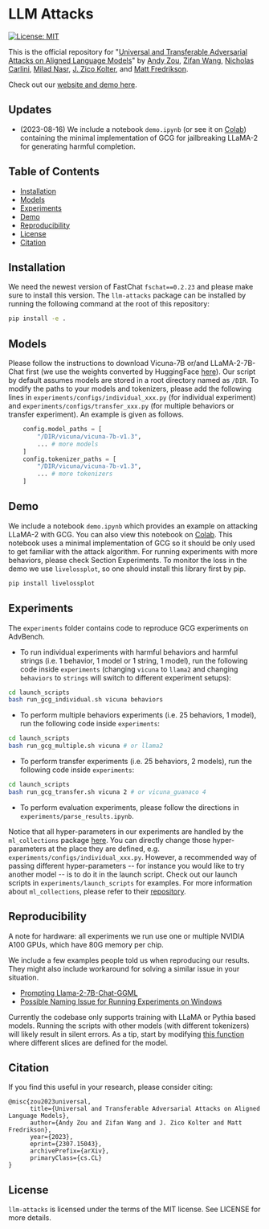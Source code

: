 # LLM Attacks

[![License: MIT](https://img.shields.io/badge/License-MIT-yellow.svg)](https://opensource.org/licenses/MIT)

This is the official repository for "[Universal and Transferable Adversarial Attacks on Aligned Language Models](https://arxiv.org/abs/2307.15043)" by [Andy Zou](https://andyzoujm.github.io/), [Zifan Wang](https://sites.google.com/west.cmu.edu/zifan-wang/home), [Nicholas Carlini](https://nicholas.carlini.com/), [Milad Nasr](https://people.cs.umass.edu/~milad/), [J. Zico Kolter](https://zicokolter.com/), and [Matt Fredrikson](https://www.cs.cmu.edu/~mfredrik/).

Check out our [website and demo here](https://llm-attacks.org/).

## Updates
- (2023-08-16) We include a notebook `demo.ipynb` (or see it on [Colab](https://colab.research.google.com/drive/1dinZSyP1E4KokSLPcCh1JQFUFsN-WV--?usp=sharing)) containing the minimal implementation of GCG for jailbreaking LLaMA-2 for generating harmful completion.


## Table of Contents

- [Installation](#installation)
- [Models](#models)
- [Experiments](#experiments)
- [Demo](#demo)
- [Reproducibility](#reproducibility)
- [License](#license)
- [Citation](#citation)

## Installation

We need the newest version of FastChat `fschat==0.2.23` and please make sure to install this version. The `llm-attacks` package can be installed by running the following command at the root of this repository:

```bash
pip install -e .
```

## Models

Please follow the instructions to download Vicuna-7B or/and LLaMA-2-7B-Chat first (we use the weights converted by HuggingFace [here](https://huggingface.co/meta-llama/Llama-2-7b-hf)).  Our script by default assumes models are stored in a root directory named as `/DIR`. To modify the paths to your models and tokenizers, please add the following lines in `experiments/configs/individual_xxx.py` (for individual experiment) and `experiments/configs/transfer_xxx.py` (for multiple behaviors or transfer experiment). An example is given as follows.

```python
    config.model_paths = [
        "/DIR/vicuna/vicuna-7b-v1.3",
        ... # more models
    ]
    config.tokenizer_paths = [
        "/DIR/vicuna/vicuna-7b-v1.3",
        ... # more tokenizers
    ]
```

## Demo
We include a notebook `demo.ipynb` which provides an example on attacking LLaMA-2 with GCG. You can also view this notebook on [Colab](https://colab.research.google.com/drive/1dinZSyP1E4KokSLPcCh1JQFUFsN-WV--?usp=sharing). This notebook uses a minimal implementation of GCG so it should be only used to get familiar with the attack algorithm. For running experiments with more behaviors, please check Section Experiments. To monitor the loss in the demo we use `livelossplot`, so one should install this library first by pip.

```bash
pip install livelossplot
```

## Experiments 

The `experiments` folder contains code to reproduce GCG experiments on AdvBench.

- To run individual experiments with harmful behaviors and harmful strings (i.e. 1 behavior, 1 model or 1 string, 1 model), run the following code inside `experiments` (changing `vicuna` to `llama2` and changing `behaviors` to `strings` will switch to different experiment setups):

```bash
cd launch_scripts
bash run_gcg_individual.sh vicuna behaviors
```

- To perform multiple behaviors experiments (i.e. 25 behaviors, 1 model), run the following code inside `experiments`:

```bash
cd launch_scripts
bash run_gcg_multiple.sh vicuna # or llama2
```

- To perform transfer experiments (i.e. 25 behaviors, 2 models), run the following code inside `experiments`:

```bash
cd launch_scripts
bash run_gcg_transfer.sh vicuna 2 # or vicuna_guanaco 4
```

- To perform evaluation experiments, please follow the directions in `experiments/parse_results.ipynb`.

Notice that all hyper-parameters in our experiments are handled by the `ml_collections` package [here](https://github.com/google/ml_collections). You can directly change those hyper-parameters at the place they are defined, e.g. `experiments/configs/individual_xxx.py`. However, a recommended way of passing different hyper-parameters -- for instance you would like to try another model -- is to do it in the launch script. Check out our launch scripts in `experiments/launch_scripts` for examples. For more information about `ml_collections`, please refer to their [repository](https://github.com/google/ml_collections).

## Reproducibility

A note for hardware: all experiments we run use one or multiple NVIDIA A100 GPUs, which have 80G memory per chip. 

We include a few examples people told us when reproducing our results. They might also include workaround for solving a similar issue in your situation. 

- [Prompting Llama-2-7B-Chat-GGML](https://github.com/llm-attacks/llm-attacks/issues/8)
- [Possible Naming Issue for Running Experiments on Windows](https://github.com/llm-attacks/llm-attacks/issues/28)

Currently the codebase only supports training with LLaMA or Pythia based models. Running the scripts with other models (with different tokenizers) will likely result in silent errors. As a tip, start by modifying [this function](https://github.com/llm-attacks/llm-attacks/blob/main/llm_attacks/base/attack_manager.py#L130) where different slices are defined for the model.

## Citation
If you find this useful in your research, please consider citing:

```
@misc{zou2023universal,
      title={Universal and Transferable Adversarial Attacks on Aligned Language Models}, 
      author={Andy Zou and Zifan Wang and J. Zico Kolter and Matt Fredrikson},
      year={2023},
      eprint={2307.15043},
      archivePrefix={arXiv},
      primaryClass={cs.CL}
}
```

## License
`llm-attacks` is licensed under the terms of the MIT license. See LICENSE for more details.


<!-- # llm_attack_doc
# llm_attack_doc
# llm_attack_doc
